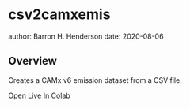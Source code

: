 csv2camxemis
============

author: Barron H. Henderson
date: 2020-08-06


Overview
--------

Creates a CAMx v6 emission dataset from a CSV file.

[Open Live In Colab](https://colab.research.google.com/github/barronh/pseudonetcdf_examples/blob/main/csv2camxemis/csv2camxemis.ipynb)
